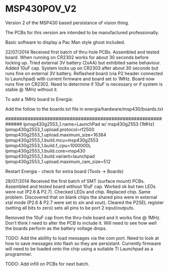 MSP430POV_V2
============

Version 2 of the MSP430 based persistance of vision thing.

The PCBs for this version are intended to be manufactured professionally.

Basic software to display a Pac Man style ghost included.

22/07/2014 Received first batch of thru-hole PCBs. Assembled and tested board. When running on CR2302 works for about 30 seconds before locking up. Tried external 3V battery (2xAA) but exhibited same behaviour. Added 10uF cap. System locks up on CR2303 after about 30 seconds but runs fine on external 3V battery. Reflashed board (via P2 header connected to Launchpad) with current firmware and board set to 1MHz. Board now runs fine on CR2302. Need to determine if 10uF is necessary or if system is stable @ 1MHz without it.

To add a 1MHz board to Energia:

Add the follow to the boards.txt file in energia/hardware/msp430/boards.txt

##############################################################
lpmsp430g2553_1.name=LaunchPad w/ msp430g2553 (1MHz)
lpmsp430g2553_1.upload.protocol=rf2500
lpmsp430g2553_1.upload.maximum_size=16384
lpmsp430g2553_1.build.mcu=msp430g2553
lpmsp430g2553_1.build.f_cpu=1000000L
lpmsp430g2553_1.build.core=msp430
lpmsp430g2553_1.build.variant=launchpad
lpmsp430g2553_1.upload.maximum_ram_size=512

Restart Energia - check for extra board (Tools -> Boards)

28/07/2014 Received the first batch of SMT (surface mount) PCBs. Assembled and tested board without 10uF cap. Worked ok but two LEDs were out (P2.6 & P2.7). Checked LEDs and chip. Replaced chip. Same problem. Discovered that on blank chips the shared pins were in external xtal mode (P2.6 & P2.7 were set to xin and xout). Cleared the P2SEL register (setting all bits to zero) sets all pins to be port 2 input/outputs. 

Removed the 10uF cap from the thru-hole board and it works fine @ 1MHz. Don't think I need to alter the PCB to include it. Will need to see how well the boards perform as the battery voltage drops.

TODO: Add the abililty to load messages via the com port. Need to look at how to save messages into flash so they are persistant. Currently firmware will need to be loaded onto the chip using a suitable TI Launchpad as a programmer.

TODO: Add infill on PCBs for next batch.
